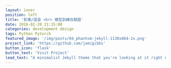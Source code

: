 ```yaml
---
layout: inner
position: left
title: '影像/語音 <br> 模型訓練及驗證'
date: 2016-02-20 21:15:00
categories: development design
tags: Python Pytorch
featured_image: '/img/posts/04_phantom-jekyll-1130x864-2x.png'
project_link: 'https://github.com/jamigibbs'
button_icon: 'flask'
button_text: 'Visit Project'
lead_text: "A minimalist Jekyll theme that you're looking at it right now"
---
```

